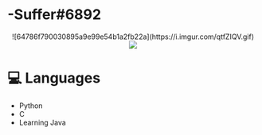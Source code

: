 # -Suffer#6892
<p align="center">
![64786f790030895a9e99e54b1a2fb22a](https://i.imgur.com/qtfZIQV.gif)
  
<a href="https://dsc.bio/357272892771270656">
  <img src="https://lanyard.cnrad.dev/api/500787513330499584?theme=light&bg=9ecf80&animated=true&hideDiscrim=true&borderRadius=30px&idleMessage=Probably%20doing%20something%20else..." />
</a>

# 💻 Languages

- Python
- C
- Learning Java

